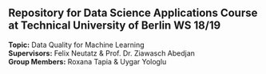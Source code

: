## Repository for Data Science Applications Course at Technical University of Berlin WS 18/19   
**Topic:** Data Quality for Machine Learning  
**Supervisors:** Felix Neutatz & Prof. Dr. Ziawasch Abedjan  
**Group Members:** Roxana Tapia & Uygar Yologlu
